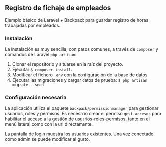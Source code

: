 ## Registro de fichaje de empleados

Ejemplo básico de Laravel + Backpack para guardar registro de horas trabajadas por empleados.

### Instalación

La instalación es muy sencilla, con pasos comunes, a través de `composer` y comandos de Laravel `php artisan`:

1. Clonar el repositorio y situarse en la raíz del proyecto.
2. Ejecutar `$ composer install`.
3. Modificar el fichero `.env` con la configuración de la base de datos.
4. Ejecutar las migraciones y cargar datos de prueba: `$ php artisan migrate --seed`

### Configuración necesaria

La aplicación utiliza el paquete ```backpack/permissionmanager``` para gestionar usuarios, roles y permisos. Es necesario crear el permiso `gest-accesos` para habilitar el acceso a la gestión de usuarios-roles-permisos, tanto en el menú lateral como con la url directamente.

La pantalla de login muestra los usuarios existentes. Una vez conectado como admin se puede modificar al gusto.
